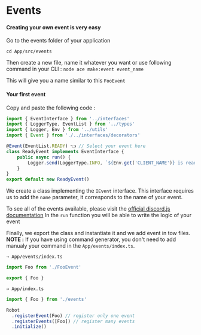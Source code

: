 # Events

#### Creating your own event is very easy

Go to the events folder of your application

```
cd App/src/events
```

Then create a new file, name it whatever you want or use following command in your CLI :
`node ace make:event event_name`

This will give you a name similar to this `FooEvent`

#### Your first event

Copy and paste the following code :

```ts
import { EventInterface } from '../interfaces'
import { LoggerType, EventList } from '../types'
import { Logger, Env } from '../utils'
import { Event } from './../interfaces/decorators'

@Event(EventList.READY) 👈 // Select your event here
class ReadyEvent implements EventInterface {
	public async run() {
		Logger.send(LoggerType.INFO, `${Env.get('CLIENT_NAME')} is ready`)
	}
}
export default new ReadyEvent()
```

We create a class implementing the `IEvent` interface. This interface requires us to add the `name` parameter, it corresponds to the name of your event.

To see all of the events available, please visit the [official discord.js documentation](https://discord.js.org/#/docs/main/stable/general/welcome)
In the `run` function you will be able to write the logic of your event

Finally, we export the class and instantiate it and we add event in tow files.
**NOTE :** If you have using command generator, you don't need to add manualy your command in the `App/events/index.ts`.

`→ App/events/index.ts`

```ts
import Foo from './FooEvent'

export { Foo }
```

`→ App/index.ts`

```ts
import { Foo } from './events'

Robot
  .registerEvent(Foo) // register only one event
  .registerEvents([Foo]) // register many events
  .initialize()
```